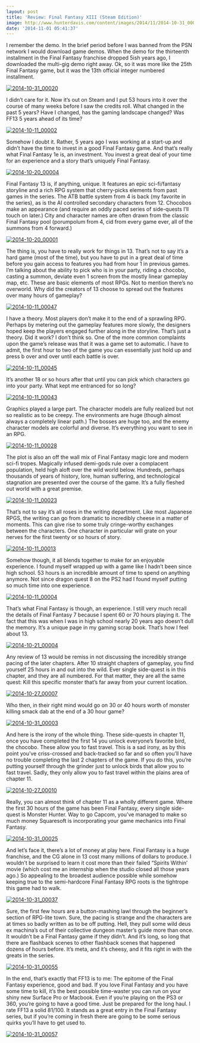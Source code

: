 ```yaml
---
layout: post
title: 'Review: Final Fantasy XIII (Steam Edition)'
image: http://www.hunterdavis.com/content/images/2014/11/2014-10-31_00020.jpg
date: '2014-11-01 05:41:37'
---
```



I remember the demo. In the brief period before I was banned from the PSN network I would download game demos. When the demo for the thirteenth installment in the Final Fantasy franchise dropped 5ish years ago, I downloaded the multi-gig demo right away. Ok, so it was more like the 25th Final Fantasy game, but it was the 13th official integer numbered installment.

[![2014-10-31_00020](http://www.hunterdavis.com/content/images/2014/11/2014-10-31_00020.jpg)](http://www.hunterdavis.com/content/images/2014/11/2014-10-31_00020.jpg)

I didn’t care for it. Now it’s out on Steam and I put 53 hours into it over the course of many weeks before I saw the credits roll. What changed in the past 5 years? Have I changed, has the gaming landscape changed? Was FF13 5 years ahead of its time?

[![2014-10-11_00002](http://www.hunterdavis.com/content/images/2014/11/2014-10-11_00002.jpg)](http://www.hunterdavis.com/content/images/2014/11/2014-10-11_00002.jpg)

Somehow I doubt it. Rather, 5 years ago I was working at a start-up and didn’t have the time to invest in a good Final Fantasy game. And that’s really what Final Fantasy 1e is, an investment. You invest a great deal of your time for an experience and a story that’s uniquely Final Fantasy.

[![2014-10-20_00004](http://www.hunterdavis.com/content/images/2014/11/2014-10-20_00004.jpg)](http://www.hunterdavis.com/content/images/2014/11/2014-10-20_00004.jpg)

Final Fantasy 13 is, if anything, unique. It features an epic sci-fi/fantasy storyline and a rich RPG system that cherry-picks elements from past games in the series. The ATB battle system from 4 is back (my favorite in the series), as is the AI controlled secondary characters from 12. Chocobos make an appearance (and require an oddly paced series of side-quests I’ll touch on later.) City and character names are often drawn from the classic Final Fantasy pool (porumpolum from 4, cid from every game ever, all of the summons from 4 forward.)

[![2014-10-20_00001](http://www.hunterdavis.com/content/images/2014/11/2014-10-20_00001.jpg)](http://www.hunterdavis.com/content/images/2014/11/2014-10-20_00001.jpg)

The thing is, you have to really work for things in 13. That’s not to say it’s a hard game (most of the time), but you have to put in a great deal of time before you gain access to features you had from hour 1 in previous games. I’m talking about the ability to pick who is in your party, riding a chocobo, casting a summon, deviate even 1 screen from the mostly linear gameplay map, etc. These are basic elements of most RPGs. Not to mention there’s no overworld. Why did the creators of 13 choose to spread out the features over many hours of gameplay?

[![2014-10-11_00047](http://www.hunterdavis.com/content/images/2014/11/2014-10-11_00047.jpg)](http://www.hunterdavis.com/content/images/2014/11/2014-10-11_00047.jpg)

I have a theory. Most players don’t make it to the end of a sprawling RPG. Perhaps by metering out the gameplay features more slowly, the designers hoped keep the players engaged further along in the storyline. That’s just a theory. Did it work? I don’t think so. One of the more common complaints upon the game’s release was that it was a game set to automatic. I have to admit, the first hour to two of the game you can essentially just hold up and press b over and over until each battle is over.

[![2014-10-11_00045](http://www.hunterdavis.com/content/images/2014/11/2014-10-11_00045.jpg)](http://www.hunterdavis.com/content/images/2014/11/2014-10-11_00045.jpg)

It’s another 18 or so hours after that until you can pick which characters go into your party. What kept me entranced for so long?

[![2014-10-11_00043](http://www.hunterdavis.com/content/images/2014/11/2014-10-11_00043.jpg)](http://www.hunterdavis.com/content/images/2014/11/2014-10-11_00043.jpg)

Graphics played a large part. The character models are fully realized but not so realistic as to be creepy. The environments are huge (though almost always a completely linear path.) The bosses are huge too, and the enemy character models are colorful and diverse. It’s everything you want to see in an RPG.

[![2014-10-11_00028](http://www.hunterdavis.com/content/images/2014/11/2014-10-11_00028.jpg)](http://www.hunterdavis.com/content/images/2014/11/2014-10-11_00028.jpg)

The plot is also an off the wall mix of Final Fantasy magic lore and modern sci-fi tropes. Magically infused demi-gods rule over a complacent population, held high aloft over the wild world below. Hundreds, perhaps thousands of years of history, lore, human suffering, and technological stagnation are presented over the course of the game. It’s a fully fleshed out world with a great premise.

[![2014-10-11_00023](http://www.hunterdavis.com/content/images/2014/11/2014-10-11_00023.jpg)](http://www.hunterdavis.com/content/images/2014/11/2014-10-11_00023.jpg)

That’s not to say it’s all roses in the writing department. Like most Japanese RPGS, the writing can go from dramatic to incredibly cheese in a matter of moments. This can give rise to some truly cringe-worthy exchanges between the characters. One character in particular will grate on your nerves for the first twenty or so hours of story.

[![2014-10-11_00013](http://www.hunterdavis.com/content/images/2014/11/2014-10-11_00013.jpg)](http://www.hunterdavis.com/content/images/2014/11/2014-10-11_00013.jpg)

Somehow though, it all blends together to make for an enjoyable experience. I found myself wrapped up with a game like I hadn’t been since high school. 53 hours is an incredible amount of time to spend on anything anymore. Not since dragon quest 8 on the PS2 had I found myself putting so much time into one experience.

[![2014-10-11_00004](http://www.hunterdavis.com/content/images/2014/11/2014-10-11_00004.jpg)](http://www.hunterdavis.com/content/images/2014/11/2014-10-11_00004.jpg)

That’s what Final Fantasy is though, an experience. I still very much recall the details of Final Fantasy 7 because I spent 60 or 70 hours playing it. The fact that this was when I was in high school nearly 20 years ago doesn’t dull the memory. It’s a unique page in my gaming scrap book. That’s how I feel about 13.

[![2014-10-21_00004](http://www.hunterdavis.com/content/images/2014/11/2014-10-21_00004.jpg)](http://www.hunterdavis.com/content/images/2014/11/2014-10-21_00004.jpg)

Any review of 13 would be remiss in not discussing the incredibly strange pacing of the later chapters. After 10 straight chapters of gameplay, you find yourself 25 hours in and out into the wild. Ever single side-quest is in this chapter, and they are all numbered. For that matter, they are all the same quest: Kill this specific monster that’s far away from your current location.

[![2014-10-27_00007](http://www.hunterdavis.com/content/images/2014/11/2014-10-27_00007.jpg)](http://www.hunterdavis.com/content/images/2014/11/2014-10-27_00007.jpg)

Who then, in their right mind would go on 30 or 40 hours worth of monster killing smack dab at the end of a 30 hour game?

[![2014-10-31_00003](http://www.hunterdavis.com/content/images/2014/11/2014-10-31_00003.jpg)](http://www.hunterdavis.com/content/images/2014/11/2014-10-31_00003.jpg)

And here is the irony of the whole thing. These side-quests in chapter 11, once you have completed the first 14 you unlock everyone’s favorite bird, the chocobo. These allow you to fast travel. This is a sad irony, as by this point you’ve criss-crossed and back-tracked so far and so often you’ll have no trouble completing the last 2 chapters of the game. If you do this, you’re putting yourself through the grinder just to unlock birds that allow you to fast travel. Sadly, they only allow you to fast travel within the plains area of chapter 11.

[![2014-10-27_00010](http://www.hunterdavis.com/content/images/2014/11/2014-10-27_00010.jpg)](http://www.hunterdavis.com/content/images/2014/11/2014-10-27_00010.jpg)

Really, you can almost think of chapter 11 as a wholly different game. Where the first 30 hours of the game has been Final Fantasy, every single side-quest is Monster Hunter. Way to go Capcom, you’ve managed to make so much money Squaresoft is incorporating your game mechanics into Final Fantasy.

[![2014-10-31_00025](http://www.hunterdavis.com/content/images/2014/11/2014-10-31_00025.jpg)](http://www.hunterdavis.com/content/images/2014/11/2014-10-31_00025.jpg)

And let’s face it, there’s a lot of money at play here. Final Fantasy is a huge franchise, and the CG alone in 13 cost many millions of dollars to produce. I wouldn’t be surprised to learn it cost more than their failed “Spirits Within’ movie (which cost me an internship when the studio closed all those years ago.) So appealing to the broadest audience possible while somehow keeping true to the semi-hardcore Final Fantasy RPG roots is the tightrope this game had to walk.

[![2014-10-31_00037](http://www.hunterdavis.com/content/images/2014/11/2014-10-31_00037.jpg)](http://www.hunterdavis.com/content/images/2014/11/2014-10-31_00037.jpg)

Sure, the first few hours are a button-mashing lawl through the beginner’s section of RPG-lite town. Sure, the pacing is strange and the characters are at times so badly written as to be off putting. Hell, they pull some wild deus ex machina’s out of their collective dungeon master’s guide more than once. It wouldn’t be a Final Fantasy game if they didn’t. And it’s long, so long that there are flashback scenes to other flashback scenes that happened dozens of hours before. It’s meta, and it’s cheesy, and it fits right in with the greats in the series.

[![2014-10-31_00055](http://www.hunterdavis.com/content/images/2014/11/2014-10-31_00055.jpg)](http://www.hunterdavis.com/content/images/2014/11/2014-10-31_00055.jpg)

In the end, that’s exactly that FF13 is to me: The epitome of the Final Fantasy experience, good and bad. If you love Final Fantasy and you have some time to kill, it’s the best possible time-waster you can run on your shiny new Surface Pro or Macbook. Even if you’re playing on the PS3 or 360, you’re going to have a good time. Just be prepared for the long haul. I rate FF13 a solid 81/100. It stands as a great entry in the Final Fantasy series, but if you’re coming in fresh there are going to be some serious quirks you’ll have to get used to.

[![2014-10-31_00057](http://www.hunterdavis.com/content/images/2014/11/2014-10-31_00057.jpg)](http://www.hunterdavis.com/content/images/2014/11/2014-10-31_00057.jpg)


